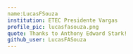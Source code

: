 ```yaml
---
name:LucasFSouza
institution: ETEC Presidente Vargas
profile_pic: lucasfasouza.png
quote: Thanks to Anthony Edward Stark! 
github_user: LucasFASouza
---
```

